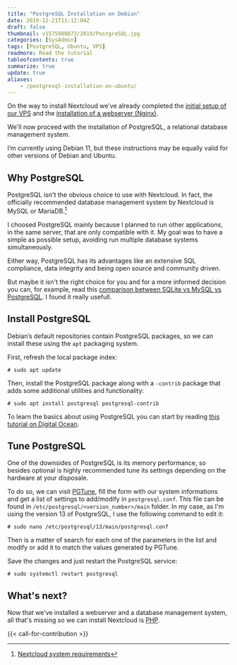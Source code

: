 ```yaml
---
title: "PostgreSQL Installation on Debian"
date: 2019-12-21T11:12:04Z
draft: false
thumbnail: v1575980873/2019/PostgreSQL.jpg
categories: [SysAdmin]
tags: [PostgreSQL, Ubuntu, VPS]
readmore: Read the tutorial
tableofcontents: true
summarize: true
update: true
aliases:
    - /postgresql-installation-on-ubuntu/
---
```


On the way to install Nextcloud we've already completed the [initial setup of our VPS](/debian-server-initial-setup/) and the [installation of a webserver (Nginx)](/nginx-installation-on-debian/).

We'll now proceed with the installation of PostgreSQL, a relational database management system.

I’m currently using Debian 11, but these instructions may be equally valid for other versions of Debian and Ubuntu.

<!--more-->

## Why PostgreSQL

PostgreSQL isn't the obvious choice to use with Nextcloud. In fact, the officially recommended database management system by Nextcloud is MySQL or MariaDB.[^1]

I choosed PostgreSQL mainly because I planned to run other applications, in the same server, that are only compatible with it. My goal was to have a simple as possible setup, avoiding run multiple database systems simultaneously.

Either way, PostgreSQL has its advantages like an extensive SQL compliance, data integrity and being open source and community driven.

But maybe it isn't the right choice for you and for a more informed decision you can, for example, read this [comparison between SQLite vs MySQL vs PostgreSQL](https://www.digitalocean.com/community/tutorials/sqlite-vs-mysql-vs-postgresql-a-comparison-of-relational-database-management-systems/). I found it really usefull.

## Install PostgreSQL

Debian’s default repositories contain PostgreSQL packages, so we can install these using the `apt` packaging system.

First, refresh the local package index:
```plain
# sudo apt update
```

Then, install the PostgreSQL package along with a `-contrib` package that adds some additional utilities and functionality:
```plain
# sudo apt install postgresql postgresql-contrib
```

To learn the basics about using PostgreSQL you can start by reading [this tutorial on Digital Ocean](https://www.digitalocean.com/community/tutorials/how-to-install-and-use-postgresql-on-ubuntu-18-04/).

## Tune PostgreSQL

One of the downsides of PostgreSQL is its memory performance, so besides optional is highly recommended tune its settings depending on the hardware at your disposale.

To do so, we can visit [PGTune](https://pgtune.leopard.in.ua/), fill the form with our system informations and get a list of settings to add/modify in `postgresql.conf`. This file can be found in `/etc/postgresql/<version_number>/main` folder. In my case, as I'm using the version 13 of PostgreSQL, I use the following command to edit it:
```plain
# sudo nano /etc/postgresql/13/main/postgresql.conf
```

Then is a matter of search for each one of the parameters in the list and modify or add it to match the values generated by PGTune.

Save the changes and just restart the PostgreSQL service:
```plain
# sudo systemctl restart postgresql
```

## What's next?

Now that we've installed a webserver and a database management system, all that's missing so we can install Nextcloud is [PHP](/php-installation-on-debian/).

{{< call-for-contribution >}}

[^1]: [Nextcloud system requirements](https://docs.nextcloud.com/server/latest/admin_manual/installation/system_requirements.html#system-requirements)
